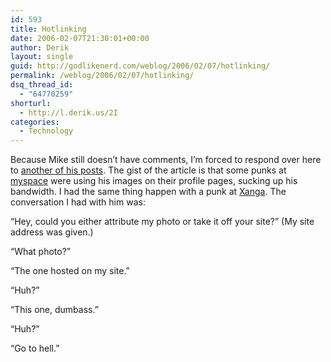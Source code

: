 ```yaml
---
id: 593
title: Hotlinking
date: 2006-02-07T21:30:01+00:00
author: Derik
layout: single
guid: http://godlikenerd.com/weblog/2006/02/07/hotlinking/
permalink: /weblog/2006/02/07/hotlinking/
dsq_thread_id:
  - "64770259"
shorturl:
  - http://l.derik.us/2I
categories:
  - Technology
---
```

Because Mike still doesn&#8217;t have comments, I&#8217;m forced to respond over here to [another of his posts](http://www.planetmike.com/blog/2006/02/06#visits-updated). The gist of the article is that some punks at [myspace](http://www.myspace.com) were using his images on their profile pages, sucking up his bandwidth. I had the same thing happen with a punk at [Xanga](http://www.xanga.com). The conversation I had with him was:

&#8220;Hey, could you either attribute my photo or take it off your site?&#8221; (My site address was given.)

&#8220;What photo?&#8221;

&#8220;The one hosted on my site.&#8221;

&#8220;Huh?&#8221;

&#8220;This one, dumbass.&#8221;

&#8220;Huh?&#8221;

&#8220;Go to hell.&#8221;